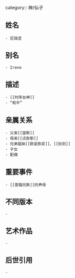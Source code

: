 category:: 神/仙子
## 姓名
	- 厄瑞涅
## 别名
	- Irene
## 描述
	- [[时序女神]]
	- “和平”
## 亲属关系
	- 父亲[[宙斯]]
	- 母亲[[忒弥斯]]
	- 兄弟姐妹[[欧诺弥亚]]、[[狄刻]]
	- 子女
	- 配偶
## 重要事件
	- [[普路托斯]]的养母
## 不同版本
	-
## 艺术作品
	-
## 后世引用
	-
